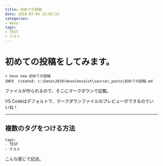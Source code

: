 ```yaml
---
title: 初めての投稿
date: 2018-07-05 15:02:51
categories:
- Hexo
tags:
- TEST
- テスト
---
```

# 初めての投稿をしてみます。

```
> hexo new 初めての投稿
INFO  Created: c:\Data\2018\Hexo\hexo1st\source\_posts\初めての投稿.md
```
ファイルが作られるので、そこにマークダウンで記載。

VS Codeはデフォルトで、マークダウンファイルのプレビューができるのでいいね！  
  
---

## 複数のタグをつける方法
```
tags:
- TEST
- テスト
```
こんな感じで記述。

